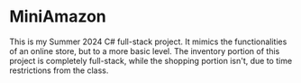 # MiniAmazon

This is my Summer 2024 C# full-stack project. It mimics the functionalities of an online store, but to a more basic level. The inventory portion of this project is completely full-stack, while the shopping portion isn't, due to time restrictions from the class.
